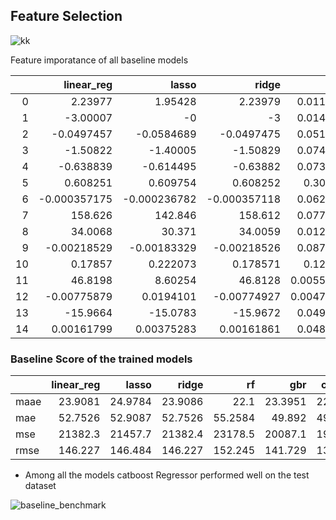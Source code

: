 ## Feature Selection	
![kk](..\IMG\model_feat_imp.png)

Feature imporatance of all baseline models

|    |    linear_reg |         lasso |         ridge |         rf |         gbr |   cat_gbr |   light_gbr |
|---:|--------------:|--------------:|--------------:|-----------:|------------:|----------:|------------:|
|  0 |   2.23977     |   1.95428     |   2.23979     | 0.0112881  | 0.000124869 |  0.742056 |          26 |
|  1 |  -3.00007     |  -0           |  -3           | 0.0144287  | 0.00254696  |  1.45523  |          27 |
|  2 |  -0.0497457   |  -0.0584689   |  -0.0497475   | 0.0513834  | 0.00436767  |  4.42543  |         196 |
|  3 |  -1.50822     |  -1.40005     |  -1.50829     | 0.0741738  | 0.163885    | 13.1443   |         342 |
|  4 |  -0.638839    |  -0.614495    |  -0.63882     | 0.0734982  | 0.067889    |  9.07051  |         568 |
|  5 |   0.608251    |   0.609754    |   0.608252    | 0.304805   | 0.481872    | 30.1835   |         502 |
|  6 |  -0.000357175 |  -0.000236782 |  -0.000357118 | 0.0627593  | 0.0435428   |  6.78723  |         235 |
|  7 | 158.626       | 142.846       | 158.612       | 0.0771707  | 0.109547    | 12.0767   |         172 |
|  8 |  34.0068      |  30.371       |  34.0059      | 0.0128193  | 0.0155619   |  1.03683  |           6 |
|  9 |  -0.00218529  |  -0.00183329  |  -0.00218526  | 0.0879956  | 0.0108722   |  2.54453  |         190 |
| 10 |   0.17857     |   0.222073    |   0.178571    | 0.121091   | 0.0553608   |  5.73852  |         224 |
| 11 |  46.8198      |   8.60254     |  46.8128      | 0.00558398 | 0.00522745  |  5.86023  |          80 |
| 12 |  -0.00775879  |   0.0194101   |  -0.00774927  | 0.00479453 | 0.0008099   |  1.02793  |          50 |
| 13 | -15.9664      | -15.0783      | -15.9672      | 0.0498253  | 0.0130437   |  2.05423  |         175 |
| 14 |   0.00161799  |   0.00375283  |   0.00161861  | 0.0483828  | 0.0253482   |  3.8528   |         207 |
	

### Baseline Score of the trained models

 |      |   linear_reg |      lasso |      ridge |         rf |        gbr |    cat_gbr |   light_gbr |
|:-----|-------------:|-----------:|-----------:|-----------:|-----------:|-----------:|------------:|
| maae |      23.9081 |    24.9784 |    23.9086 |    22.1    |    23.3951 |    22.6081 |     22.4571 |
| mae  |      52.7526 |    52.9087 |    52.7526 |    55.2584 |    49.892  |    49.4214 |     49.6741 |
| mse  |   21382.3    | 21457.7    | 21382.4    | 23178.5    | 20087.1    | 19066.8    |  19289.1    |
| rmse |     146.227  |   146.484  |   146.227  |   152.245  |   141.729  |   138.083  |    138.885  |
	
-	Among all the models catboost Regressor performed well on the test dataset

![baseline_benchmark](..\IMG\baseline_benchmark.JPG)

